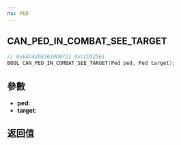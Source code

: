 ```yaml
---
ns: PED
---
```

## CAN_PED_IN_COMBAT_SEE_TARGET

```c
// 0xEAD42DE3610D0721 0xCCD525E1
BOOL CAN_PED_IN_COMBAT_SEE_TARGET(Ped ped, Ped target);
```


## 參數
* **ped**: 
* **target**: 

## 返回值
